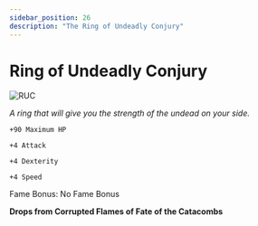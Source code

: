 ```yaml
---
sidebar_position: 26
description: "The Ring of Undeadly Conjury"
---
```


# Ring of Undeadly Conjury

![RUC](https://cdn.discordapp.com/attachments/1187552567295758487/1188960173662933083/Ring_of_Undeadly_Conjury.png?ex=659c6c73&is=6589f773&hm=747d4adda20084030690f650fde7db571140c88d7335df1f7548765dcc466441&)

<i>A ring that will give you the strength of the undead on your side.</i>

    +90 Maximum HP
    
    +4 Attack
    
    +4 Dexterity
    
    +4 Speed
    
Fame Bonus: No Fame Bonus

**Drops from Corrupted Flames of Fate of the Catacombs**
